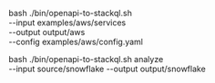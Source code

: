 bash ./bin/openapi-to-stackql.sh \
  --input examples/aws/services \
  --output output/aws \
  --config examples/aws/config.yaml

bash ./bin/openapi-to-stackql.sh analyze \
--input source/snowflake --output output/snowflake

